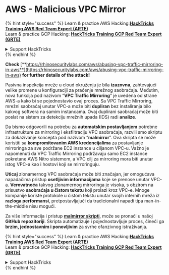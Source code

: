 # AWS - Malicious VPC Mirror

{% hint style="success" %}
Learn & practice AWS Hacking:<img src="../../../../.gitbook/assets/image (1) (1) (1) (1).png" alt="" data-size="line">[**HackTricks Training AWS Red Team Expert (ARTE)**](https://training.hacktricks.xyz/courses/arte)<img src="../../../../.gitbook/assets/image (1) (1) (1) (1).png" alt="" data-size="line">\
Learn & practice GCP Hacking: <img src="../../../../.gitbook/assets/image (2) (1).png" alt="" data-size="line">[**HackTricks Training GCP Red Team Expert (GRTE)**<img src="../../../../.gitbook/assets/image (2) (1).png" alt="" data-size="line">](https://training.hacktricks.xyz/courses/grte)

<details>

<summary>Support HackTricks</summary>

* Check the [**subscription plans**](https://github.com/sponsors/carlospolop)!
* **Join the** 💬 [**Discord group**](https://discord.gg/hRep4RUj7f) or the [**telegram group**](https://t.me/peass) or **follow** us on **Twitter** 🐦 [**@hacktricks\_live**](https://twitter.com/hacktricks_live)**.**
* **Share hacking tricks by submitting PRs to the** [**HackTricks**](https://github.com/carlospolop/hacktricks) and [**HackTricks Cloud**](https://github.com/carlospolop/hacktricks-cloud) github repos.

</details>
{% endhint %}

**Check** [**https://rhinosecuritylabs.com/aws/abusing-vpc-traffic-mirroring-in-aws**](https://rhinosecuritylabs.com/aws/abusing-vpc-traffic-mirroring-in-aws) **for further details of the attack!**

Pasivna inspekcija mreže u cloud okruženju je bila **izazovna**, zahtevajući velike promene u konfiguraciji za praćenje mrežnog saobraćaja. Međutim, nova funkcija pod nazivom “**VPC Traffic Mirroring**” je uvedena od strane AWS-a kako bi se pojednostavio ovaj proces. Sa VPC Traffic Mirroring, mrežni saobraćaj unutar VPC-a može biti **dupliran** bez instaliranja bilo kakvog softvera na samim instancama. Ovaj duplirani saobraćaj može biti poslat na sistem za detekciju mrežnih upada (IDS) radi **analize**.

Da bismo odgovorili na potrebu za **automatskim postavljanjem** potrebne infrastrukture za mirroring i eksfiltraciju VPC saobraćaja, razvili smo skriptu za dokazivanje koncepta pod nazivom “**malmirror**”. Ova skripta se može koristiti sa **kompromitovanim AWS kredencijalima** za postavljanje mirroringa za sve podržane EC2 instance u ciljanom VPC-u. Važno je napomenuti da VPC Traffic Mirroring podržavaju samo EC2 instance pokretane AWS Nitro sistemom, a VPC cilj za mirroring mora biti unutar istog VPC-a kao i hostovi koji se mirroringuju.

**Uticaj** zlonamernog VPC saobraćaja može biti značajan, jer omogućava napadačima pristup **osetljivim informacijama** koje se prenose unutar VPC-a. **Verovatnoća** takvog zlonamernog mirroringa je visoka, s obzirom na prisustvo **saobraćaja u čistom tekstu** koji prolazi kroz VPC-e. Mnoge kompanije koriste protokole u čistom tekstu unutar svojih internih mreža iz **razloga performansi**, pretpostavljajući da tradicionalni napadi tipa man-in-the-middle nisu mogući.

Za više informacija i pristup [**malmirror skripti**](https://github.com/RhinoSecurityLabs/Cloud-Security-Research/tree/master/AWS/malmirror), može se pronaći u našoj **GitHub repozitoriji**. Skripta automatizuje i pojednostavljuje proces, čineći ga **brzim, jednostavnim i ponovljivim** za svrhe ofanzivnog istraživanja.

{% hint style="success" %}
Learn & practice AWS Hacking:<img src="../../../../.gitbook/assets/image (1) (1) (1) (1).png" alt="" data-size="line">[**HackTricks Training AWS Red Team Expert (ARTE)**](https://training.hacktricks.xyz/courses/arte)<img src="../../../../.gitbook/assets/image (1) (1) (1) (1).png" alt="" data-size="line">\
Learn & practice GCP Hacking: <img src="../../../../.gitbook/assets/image (2) (1).png" alt="" data-size="line">[**HackTricks Training GCP Red Team Expert (GRTE)**<img src="../../../../.gitbook/assets/image (2) (1).png" alt="" data-size="line">](https://training.hacktricks.xyz/courses/grte)

<details>

<summary>Support HackTricks</summary>

* Check the [**subscription plans**](https://github.com/sponsors/carlospolop)!
* **Join the** 💬 [**Discord group**](https://discord.gg/hRep4RUj7f) or the [**telegram group**](https://t.me/peass) or **follow** us on **Twitter** 🐦 [**@hacktricks\_live**](https://twitter.com/hacktricks_live)**.**
* **Share hacking tricks by submitting PRs to the** [**HackTricks**](https://github.com/carlospolop/hacktricks) and [**HackTricks Cloud**](https://github.com/carlospolop/hacktricks-cloud) github repos.

</details>
{% endhint %}
